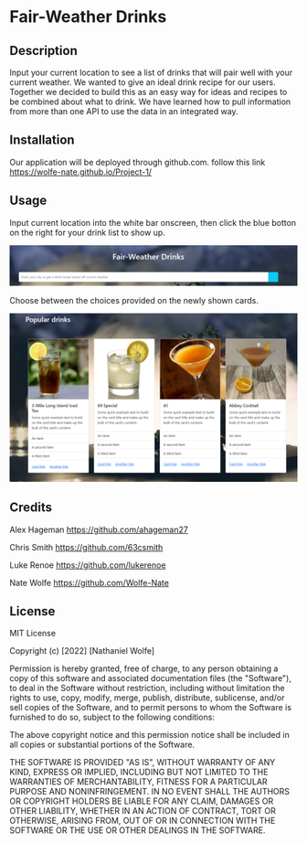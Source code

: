 # Fair-Weather Drinks

## Description

Input your current location to see a list of drinks that will pair well with your current weather. We wanted to give an ideal drink recipe for our users. Together we decided to build this as an easy way for ideas and recipes to be combined about what to drink. We have learned how to pull information from more than one API to use the data in an integrated way.

## Installation

Our application will be deployed through github.com.
follow this link https://wolfe-nate.github.io/Project-1/

## Usage

Input current location into the white bar onscreen, then click the blue botton on the right for your drink list to show up.

![FairWeather searchbar](assets/Images/Screenshot%202022-05-18%20130401.png)

Choose between the choices provided on the newly shown cards.

![FairWeather cards](assets/Images/Screenshot%20.2.png)

## Credits

Alex Hageman https://github.com/ahageman27

Chris Smith https://github.com/63csmith

Luke Renoe https://github.com/lukerenoe

Nate Wolfe https://github.com/Wolfe-Nate

## License

MIT License

Copyright (c) [2022] [Nathaniel Wolfe]

Permission is hereby granted, free of charge, to any person obtaining a copy
of this software and associated documentation files (the "Software"), to deal
in the Software without restriction, including without limitation the rights
to use, copy, modify, merge, publish, distribute, sublicense, and/or sell
copies of the Software, and to permit persons to whom the Software is
furnished to do so, subject to the following conditions:

The above copyright notice and this permission notice shall be included in all
copies or substantial portions of the Software.

THE SOFTWARE IS PROVIDED "AS IS", WITHOUT WARRANTY OF ANY KIND, EXPRESS OR
IMPLIED, INCLUDING BUT NOT LIMITED TO THE WARRANTIES OF MERCHANTABILITY,
FITNESS FOR A PARTICULAR PURPOSE AND NONINFRINGEMENT. IN NO EVENT SHALL THE
AUTHORS OR COPYRIGHT HOLDERS BE LIABLE FOR ANY CLAIM, DAMAGES OR OTHER
LIABILITY, WHETHER IN AN ACTION OF CONTRACT, TORT OR OTHERWISE, ARISING FROM,
OUT OF OR IN CONNECTION WITH THE SOFTWARE OR THE USE OR OTHER DEALINGS IN THE
SOFTWARE.
